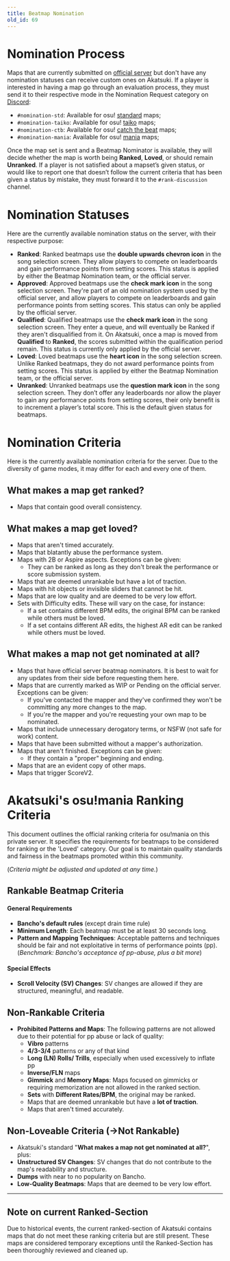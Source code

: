 ```yaml
---
title: Beatmap Nomination
old_id: 69
---
```


# Nomination Process
Maps that are currently submitted on [official server](https://osu.ppy.sh) but don't have any nomination statuses can receive custom ones on Akatsuki. If a player is interested in having a map go through an evaluation process, they must send it to their respective mode in the Nomination Request category on [Discord](https://akatsuki.gg/discord):

- `#nomination-std`: Available for osu! [standard](https://osu.ppy.sh/wiki/en/Game_mode/osu!) maps;
- `#nomination-taiko`: Available for osu! [taiko](https://osu.ppy.shwiki/en/Game_mode/osu!taiko) maps;
- `#nomination-ctb`: Available for osu! [catch the beat](https://osu.ppy.sh/wiki/en/Game_mode/osu!catch) maps;
- `#nomination-mania`: Available for osu! [mania](https://osu.ppy.sh/wiki/en/Game_mode/osu!mania) maps;

Once the map set is sent and a Beatmap Nominator is available, they will decide whether the map is worth being **Ranked**, **Loved**, or should remain **Unranked**. If a player is not satisfied about a mapset’s given status, or would like to report one that doesn’t follow the current criteria that has been given a status by mistake, they must forward it to the `#rank-discussion` channel.

# Nomination Statuses
Here are the currently available nomination status on the server, with their respective purpose:

- **Ranked**: Ranked beatmaps use the **double upwards chevron icon** in the song selection screen. They allow players to compete on leaderboards and gain performance points from setting scores. This status is applied by either the Beatmap Nomination team, or the official server.
- **Approved**: Approved beatmaps use the **check mark icon** in the song selection screen. They're part of an old nomination system used by the official server, and allow players to compete on leaderboards and gain performance points from setting scores. This status can only be applied by the official server.
- **Qualified**: Qualified beatmaps use the **check mark icon** in the song selection screen. They enter a queue, and will eventually be Ranked if they aren't disqualified from it. On Akatsuki, once a map is moved from **Qualified** to **Ranked**, the scores submitted within the qualification period remain. This status is currently only applied by the official server.
- **Loved**: Loved beatmaps use the **heart icon** in the song selection screen. Unlike Ranked beatmaps, they do not award performance points from setting scores. This status is applied by either the Beatmap Nomination team, or the official server.
- **Unranked**: Unranked beatmaps use the **question mark icon** in the song selection screen. They don’t offer any leaderboards nor allow the player to gain any performance points from setting scores, their only benefit is to increment a player’s total score. This is the default given status for beatmaps.

# Nomination Criteria
Here is the currently available nomination criteria for the server. Due to the diversity of game modes, it may differ for each and every one of them.

## What makes a map get ranked?
- Maps that contain good overall consistency.

## What makes a map get loved?
- Maps that aren't timed accurately.
- Maps that blatantly abuse the performance system.
- Maps with 2B or Aspire aspects. Exceptions can be given:
    - They can be ranked as long as they don't break the performance or score submission system.
- Maps that are deemed unrankable but have a lot of traction.
- Maps with hit objects or invisible sliders that cannot be hit.
- Maps that are low quality and are deemed to be very low effort.
- Sets with Difficulty edits. These will vary on the case, for instance:
    - If a set contains different BPM edits, the original BPM can be ranked while others must be loved. 
    - If a set contains different AR edits, the highest AR edit can be ranked while others must be loved. 

## What makes a map not get nominated at all?
- Maps that have official server beatmap nominators. It is best to wait for any updates from their side before requesting them here.
- Maps that are currently marked as WIP or Pending on the official server. Exceptions can be given:
    - If you've contacted the mapper and they've confirmed they won't be committing any more changes to the map.
    - If you're the mapper and you're requesting your own map to be nominated.
- Maps that include unnecessary derogatory terms, or NSFW (not safe for work) content.
- Maps that have been submitted without a mapper's authorization.
- Maps that aren't finished. Exceptions can be given:
    - If they contain a "proper" beginning and ending.
- Maps that are an evident copy of other maps.
- Maps that trigger ScoreV2.


# Akatsuki's osu!mania Ranking Criteria
This document outlines the official ranking criteria for osu!mania on this private server. It specifies the requirements for beatmaps to be considered for ranking or the 'Loved' category. Our goal is to maintain quality standards and fairness in the beatmaps promoted within this community. 

(*Criteria might be adjusted and updated at any time.*)

## Rankable Beatmap Criteria
#### General Requirements
- **Bancho's default rules** (except drain time rule)
- **Minimum Length**: Each beatmap must be at least 30 seconds long.
- **Pattern and Mapping Techniques**: Acceptable patterns and techniques should be fair and not exploitative in terms of performance points (pp). (*Benchmark: Bancho's acceptance of pp-abuse, plus a bit more*)

#### Special Effects
- **Scroll Velocity (SV) Changes**: SV changes are allowed if they are structured, meaningful, and readable.

## Non-Rankable Criteria
- **Prohibited Patterns and Maps**: The following patterns are not allowed due to their potential for pp abuse or lack of quality:
  - **Vibro** patterns
  - **4/3-3/4** patterns or any of that kind
  - **Long (LN) Rolls/ Trills**, especially when used excessively to inflate pp
  - **Inverse/FLN** maps
  - **Gimmick** and **Memory Maps**: Maps focused on gimmicks or requiring memorization are not allowed in the ranked section.
  - **Sets** with **Different Rates/BPM**, the original may be ranked.
  - Maps that are deemed unrankable but have a **lot of traction**.
  - Maps that aren't timed accurately.



## Non-Loveable Criteria (&rarr;Not Rankable)
- Akatsuki's standard "**What makes a map not get nominated at all?**", plus:
- **Unstructured SV Changes**: SV changes that do not contribute to the map's readability and structure.
- **Dumps** with near to no popularity on Bancho.
- **Low-Quality Beatmaps**: Maps that are deemed to be very low effort.

---
## Note on current Ranked-Section
Due to historical events, the current ranked-section of Akatsuki contains maps that do not meet these ranking criteria but are still present. These maps are considered temporary exceptions until the Ranked-Section has been thoroughly reviewed and cleaned up.